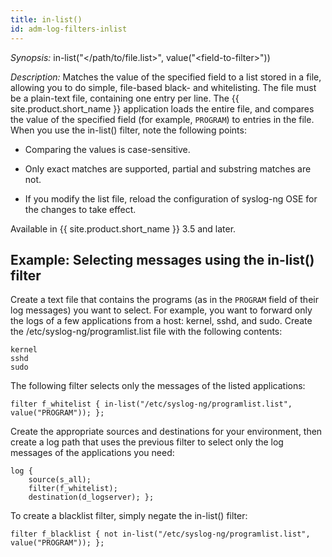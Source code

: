 ```yaml
---
title: in-list()
id: adm-log-filters-inlist
---
```


*Synopsis:* in-list(\"\</path/to/file.list\>\", value(\"\<field-to-filter\>\"))

*Description:* Matches the value of the specified field to a list stored
in a file, allowing you to do simple, file-based black- and
whitelisting. The file must be a plain-text file, containing one entry
per line. The {{ site.product.short_name }} application loads the entire file, and
compares the value of the specified field (for example, `PROGRAM`) to
entries in the file. When you use the in-list() filter, note the
following points:

- Comparing the values is case-sensitive.

- Only exact matches are supported, partial and substring matches are
    not.

- If you modify the list file, reload the configuration of syslog-ng
    OSE for the changes to take effect.

Available in {{ site.product.short_name }} 3.5 and later.

## Example: Selecting messages using the in-list() filter

Create a text file that contains the programs (as in the `PROGRAM`
field of their log messages) you want to select. For example, you want
to forward only the logs of a few applications from a host: kernel,
sshd, and sudo. Create the /etc/syslog-ng/programlist.list file with the
following contents:

```text
kernel
sshd
sudo
```

The following filter selects only the messages of the listed
applications:

```config
filter f_whitelist { in-list("/etc/syslog-ng/programlist.list", value("PROGRAM")); };
```

Create the appropriate sources and destinations for your environment,
then create a log path that uses the previous filter to select only the
log messages of the applications you need:

```config
log {
    source(s_all);
    filter(f_whitelist);
    destination(d_logserver); };
```

To create a blacklist filter, simply negate the in-list() filter:

```config
filter f_blacklist { not in-list("/etc/syslog-ng/programlist.list", value("PROGRAM")); };
```
